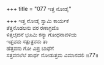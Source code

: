 +++
title = "077 ಇತ್ತ ನೋಡೈ"

+++
ಇತ್ತ ನೋಡೈ ಸ್ವಾಮಿ ಕಾರ್ಯಕೆ  
ತೆತ್ತನೊಡಲನು ವರ ರಣಾಗ್ರದೊ  
ಳಿತ್ತಲೈದನೆ ಭೂಮಿ ಕನ್ಯಾ ಗೋಧನಾವಳಿಯ   
ಇತ್ತವನು ಸತ್ಪುತ್ರನನು ತಾ  
ಹೆತ್ತವನು ಗೋ ವಿಪ್ರ ಬಾಧೆಗೆ  
ಸತ್ತವನಲೆಲೆ ಪಾರ್ಥ ನೋಡುತ್ತಮ ವಿಮಾನದಲಿ     ॥77॥